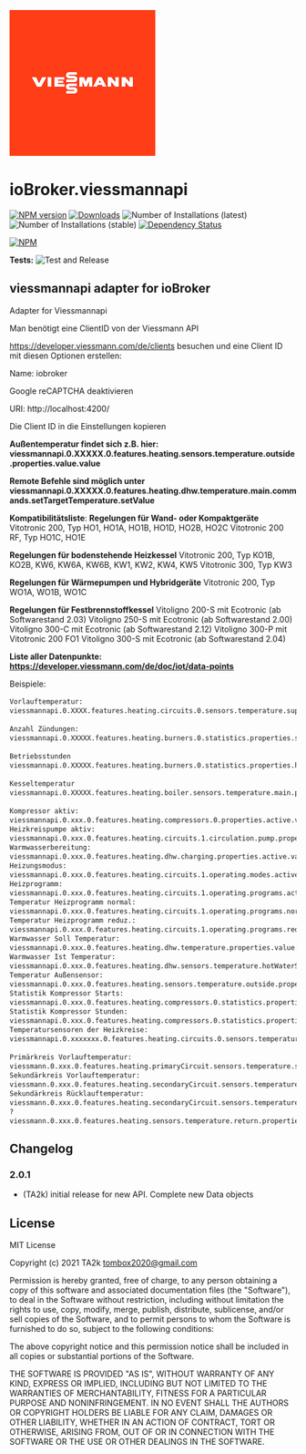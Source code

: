 ![Logo](admin/viessmannapi.png)

# ioBroker.viessmannapi

[![NPM version](https://img.shields.io/npm/v/iobroker.viessmannapi.svg)](https://www.npmjs.com/package/iobroker.viessmannapi)
[![Downloads](https://img.shields.io/npm/dm/iobroker.viessmannapi.svg)](https://www.npmjs.com/package/iobroker.viessmannapi)
![Number of Installations (latest)](https://iobroker.live/badges/viessmannapi-installed.svg)
![Number of Installations (stable)](https://iobroker.live/badges/viessmannapi-stable.svg)
[![Dependency Status](https://img.shields.io/david/TA2k/iobroker.viessmannapi.svg)](https://david-dm.org/TA2k/iobroker.viessmannapi)

[![NPM](https://nodei.co/npm/iobroker.viessmannapi.png?downloads=true)](https://nodei.co/npm/iobroker.viessmannapi/)

**Tests:** ![Test and Release](https://github.com/TA2k/ioBroker.viessmannapi/workflows/Test%20and%20Release/badge.svg)

## viessmannapi adapter for ioBroker

Adapter for Viessmannapi

Man benötigt eine ClientID von der Viessmann API


https://developer.viessmann.com/de/clients besuchen und eine Client ID mit diesen Optionen erstellen:

Name: iobroker

Google reCAPTCHA deaktivieren

URI: http://localhost:4200/

Die Client ID in die Einstellungen kopieren

**Außentemperatur findet sich z.B. hier:
viessmannapi.0.XXXXX.0.features.heating.sensors.temperature.outside.properties.value.value**

**Remote Befehle sind möglich unter
viessmannapi.0.XXXXX.0.features.heating.dhw.temperature.main.commands.setTargetTemperature.setValue**



**Kompatibilitätsliste**:
**Regelungen für Wand- oder Kompaktgeräte**
Vitotronic 200, Typ HO1, HO1A, HO1B, HO1D, HO2B, HO2C
Vitotronic 200 RF, Typ HO1C, HO1E

**Regelungen für bodenstehende Heizkessel**
Vitotronic 200, Typ KO1B, KO2B, KW6, KW6A, KW6B, KW1, KW2, KW4, KW5
Vitotronic 300, Typ KW3

**Regelungen für Wärmepumpen und Hybridgeräte**
Vitotronic 200, Typ WO1A, WO1B, WO1C

**Regelungen für Festbrennstoffkessel**
Vitoligno 200-S mit Ecotronic (ab Softwarestand 2.03)
Vitoligno 250-S mit Ecotronic (ab Softwarestand 2.00)
Vitoligno 300-C mit Ecotronic (ab Softwarestand 2.12)
Vitoligno 300-P mit Vitotronic 200 FO1
Vitoligno 300-S mit Ecotronic (ab Softwarestand 2.04)

**Liste aller Datenpunkte:
https://developer.viessmann.com/de/doc/iot/data-points**

Beispiele:
```
Vorlauftemperatur: 
viessmannapi.0.XXXX.features.heating.circuits.0.sensors.temperature.supply.properties.value.value, 

Anzahl Zündungen:
viessmannapi.0.XXXXX.features.heating.burners.0.statistics.properties.starts.value

Betriebsstunden
viessmannapi.0.XXXXX.features.heating.burners.0.statistics.properties.hours.value

Kesseltemperatur
viessmannapi.0.XXXXX.features.heating.boiler.sensors.temperature.main.properties.unit.value

Kompressor aktiv:		viessmannapi.0.xxx.0.features.heating.compressors.0.properties.active.value
Heizkreispumpe aktiv:		viessmannapi.0.xxx.0.features.heating.circuits.1.circulation.pump.properties.status.value
Warmwasserbereitung:		viessmannapi.0.xxx.0.features.heating.dhw.charging.properties.active.value
Heizungsmodus:			viessmannapi.0.xxx.0.features.heating.circuits.1.operating.modes.active.properties.value.value
Heizprogramm:			viessmannapi.0.xxx.0.features.heating.circuits.1.operating.programs.active.properties.value.value
Temperatur Heizprogramm normal:	viessmannapi.0.xxx.0.features.heating.circuits.1.operating.programs.normal.properties.temperature.value
Temperatur Heizprogramm reduz.:	viessmannapi.0.xxx.0.features.heating.circuits.1.operating.programs.reduced.properties.temperature.value
Warmwasser Soll Temperatur:	viessmannapi.0.xxx.0.features.heating.dhw.temperature.properties.value.value
Warmwasser Ist Temperatur:	viessmannapi.0.xxx.0.features.heating.dhw.sensors.temperature.hotWaterStorage.properties.value.value
Temperatur Außensensor:		viessmannapi.0.xxx.0.features.heating.sensors.temperature.outside.properties.value.value
Statistik Kompressor Starts:	viessmannapi.0.xxx.0.features.heating.compressors.0.statistics.properties.starts.value
Statistik Kompressor Stunden:	viessmannapi.0.xxx.0.features.heating.compressors.0.statistics.properties.hours.value
Temperatursensoren der Heizkreise:   viessmannapi.0.xxxxxxx.0.features.heating.circuits.0.sensors.temperature.supply.properties.value.value
 
Primärkreis Vorlauftemperatur:		viessmann.0.xxx.0.features.heating.primaryCircuit.sensors.temperature.supply.properties.value.value
Sekundärkreis Vorlauftemperatur:	viessmann.0.xxx.0.features.heating.secondaryCircuit.sensors.temperature.supply.properties.value.value
Sekundärkreis Rücklauftemperatur:	viessmann.0.xxx.0.features.heating.secondaryCircuit.sensors.temperature.return.properties.value.value
?					viessmann.0.xxx.0.features.heating.sensors.temperature.return.properties.value.value

```

## Changelog

### 2.0.1

-   (TA2k) initial release for new API. Complete new Data objects

## License

MIT License

Copyright (c) 2021 TA2k <tombox2020@gmail.com>

Permission is hereby granted, free of charge, to any person obtaining a copy
of this software and associated documentation files (the "Software"), to deal
in the Software without restriction, including without limitation the rights
to use, copy, modify, merge, publish, distribute, sublicense, and/or sell
copies of the Software, and to permit persons to whom the Software is
furnished to do so, subject to the following conditions:

The above copyright notice and this permission notice shall be included in all
copies or substantial portions of the Software.

THE SOFTWARE IS PROVIDED "AS IS", WITHOUT WARRANTY OF ANY KIND, EXPRESS OR
IMPLIED, INCLUDING BUT NOT LIMITED TO THE WARRANTIES OF MERCHANTABILITY,
FITNESS FOR A PARTICULAR PURPOSE AND NONINFRINGEMENT. IN NO EVENT SHALL THE
AUTHORS OR COPYRIGHT HOLDERS BE LIABLE FOR ANY CLAIM, DAMAGES OR OTHER
LIABILITY, WHETHER IN AN ACTION OF CONTRACT, TORT OR OTHERWISE, ARISING FROM,
OUT OF OR IN CONNECTION WITH THE SOFTWARE OR THE USE OR OTHER DEALINGS IN THE
SOFTWARE.
